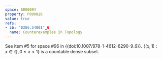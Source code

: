 ```yaml
---
space: S000094
property: P000026
value: true
refs:
- zb: "0386.54001"_6
  name: Counterexamples in Topology
---
```


See item #5 for space #96 in {{doi:10.1007/978-1-4612-6290-9_6}}.
$\{ (x,1) : x \in \mathbb{Q}, 0 \leq x < 1 \}$ is a countable dense subset.
